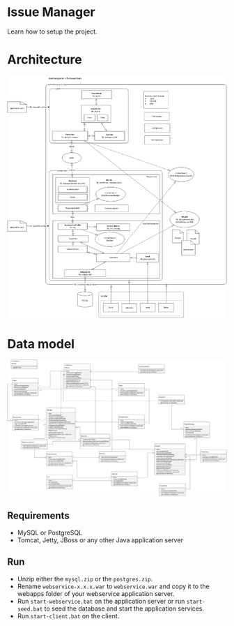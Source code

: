 # Issue Manager

Learn how to setup the project.

# Architecture

![](https://raw.githubusercontent.com/janikvonrotz/issue-manager/master/Architektur.png)

# Data model

![](https://raw.githubusercontent.com/janikvonrotz/issue-manager/master/Klassenmodell.png)

## Requirements

* MySQL or PostgreSQL
* Tomcat, Jetty, JBoss or any other Java application server

## Run

 * Unzip either the `mysql.zip` or the `postgres.zip`.
 * Rename `webservice-x.x.x.war` to `webservice.war` and copy it to the webapps folder of your webservice application server.
 * Run `start-webservice.bat` on the application server or run `start-seed.bat` to seed the database and start the application services.
 * Run `start-client.bat` on the client.
